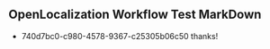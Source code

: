 ## OpenLocalization Workflow Test MarkDown
* 740d7bc0-c980-4578-9367-c25305b06c50 thanks!

<!--HONumber=Jul16_HO4-->



